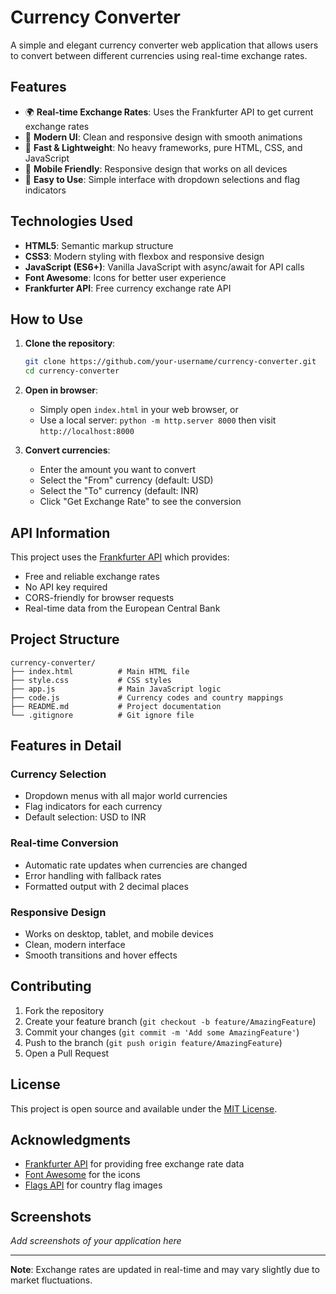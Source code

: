 # Currency Converter

A simple and elegant currency converter web application that allows users to convert between different currencies using real-time exchange rates.

## Features

- 🌍 **Real-time Exchange Rates**: Uses the Frankfurter API to get current exchange rates
- 🎨 **Modern UI**: Clean and responsive design with smooth animations
- 🚀 **Fast & Lightweight**: No heavy frameworks, pure HTML, CSS, and JavaScript
- 📱 **Mobile Friendly**: Responsive design that works on all devices
- 🎯 **Easy to Use**: Simple interface with dropdown selections and flag indicators

## Technologies Used

- **HTML5**: Semantic markup structure
- **CSS3**: Modern styling with flexbox and responsive design
- **JavaScript (ES6+)**: Vanilla JavaScript with async/await for API calls
- **Font Awesome**: Icons for better user experience
- **Frankfurter API**: Free currency exchange rate API

## How to Use

1. **Clone the repository**:
   ```bash
   git clone https://github.com/your-username/currency-converter.git
   cd currency-converter
   ```

2. **Open in browser**:
   - Simply open `index.html` in your web browser, or
   - Use a local server: `python -m http.server 8000` then visit `http://localhost:8000`

3. **Convert currencies**:
   - Enter the amount you want to convert
   - Select the "From" currency (default: USD)
   - Select the "To" currency (default: INR)
   - Click "Get Exchange Rate" to see the conversion

## API Information

This project uses the [Frankfurter API](https://www.frankfurter.app/) which provides:
- Free and reliable exchange rates
- No API key required
- CORS-friendly for browser requests
- Real-time data from the European Central Bank

## Project Structure

```
currency-converter/
├── index.html          # Main HTML file
├── style.css           # CSS styles
├── app.js              # Main JavaScript logic
├── code.js             # Currency codes and country mappings
├── README.md           # Project documentation
└── .gitignore          # Git ignore file
```

## Features in Detail

### Currency Selection
- Dropdown menus with all major world currencies
- Flag indicators for each currency
- Default selection: USD to INR

### Real-time Conversion
- Automatic rate updates when currencies are changed
- Error handling with fallback rates
- Formatted output with 2 decimal places

### Responsive Design
- Works on desktop, tablet, and mobile devices
- Clean, modern interface
- Smooth transitions and hover effects

## Contributing

1. Fork the repository
2. Create your feature branch (`git checkout -b feature/AmazingFeature`)
3. Commit your changes (`git commit -m 'Add some AmazingFeature'`)
4. Push to the branch (`git push origin feature/AmazingFeature`)
5. Open a Pull Request

## License

This project is open source and available under the [MIT License](LICENSE).

## Acknowledgments

- [Frankfurter API](https://www.frankfurter.app/) for providing free exchange rate data
- [Font Awesome](https://fontawesome.com/) for the icons
- [Flags API](https://flagsapi.com/) for country flag images

## Screenshots

*Add screenshots of your application here*

---

**Note**: Exchange rates are updated in real-time and may vary slightly due to market fluctuations. 